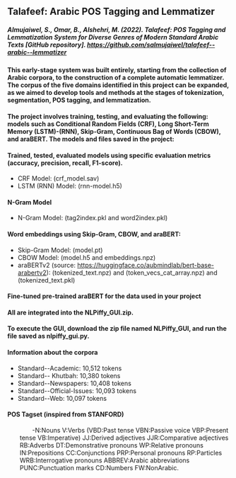 ## Talafeef: Arabic POS Tagging and Lemmatizer

##### Almujaiwel, S., Omar, B., Alshehri, M. (2022). Talafeef: POS Tagging and Lemmatization System for Diverse Genres of Modern Standard Arabic Texts [GitHub repository]. https://github.com/salmujaiwel/talafeef--arabic--lemmatizer

#### This early-stage system was built entirely, starting from the collection of Arabic corpora, to the construction of a complete automatic lemmatizer. The corpus of the five domains identified in this project can be expanded, as we aimed to develop tools and methods at the stages of tokenization, segmentation, POS tagging, and lemmatization.

#### The project involves training, testing, and evaluating the following: models such as Conditional Random Fields (CRF), Long Short-Term Memory (LSTM)-(RNN), Skip-Gram, Continuous Bag of Words (CBOW), and araBERT. The models and files saved in the project:
#### Trained, tested, evaluated models using specific evaluation metrics (accuracy, precision, recall, F1-score).
  - CRF Model: (crf_model.sav)
  - LSTM (RNN) Model: (rnn-model.h5)
#### N-Gram Model 
  - N-Gram Model: (tag2index.pkl and word2index.pkl)
#### Word embeddings using Skip-Gram, CBOW, and araBERT:
  - Skip-Gram Model: (model.pt)
  - CBOW Model: (model.h5 and embeddings.npz)
  - araBERTv2 (source: https://huggingface.co/aubmindlab/bert-base-arabertv2): (tokenized_text.npz) and (token_vecs_cat_array.npz) and (tokenized_text.pkl)
#### Fine-tuned pre-trained araBERT for the data used in your project

#### All are integrated into the NLPiffy_GUI.zip. 
#### To execute the GUI, download the zip file named NLPiffy_GUI, and run the file saved as nlpiffy_gui.py.

#### Information about the corpora
  - Standard--Academic: 10,512 tokens
  - Standard-- Khutbah: 10,380 tokens
  - Standard--Newspapers: 10,408 tokens
  - Standard--Official-Issues: 10,093 tokens
  - Standard--Web: 10,097 tokens

#### POS Tagset (inspired from STANFORD)
<p style="text-indent: 2em; margin-left: 2em;">-N:Nouns V:Verbs (VBD:Past tense VBN:Passive voice VBP:Present tense VB:Imperative) JJ:Derived adjectives JJR:Comparative adjectives RB:Adverbs DT:Demonstrative pronouns WP:Relative pronouns IN:Prepositions CC:Conjunctions PRP:Personal pronouns RP:Particles WRB:Interrogative pronouns ABBREV:Arabic abbreviations PUNC:Punctuation marks CD:Numbers FW:NonArabic.</p>
